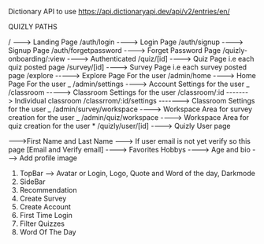 Dictionary API to use https://api.dictionaryapi.dev/api/v2/entries/en/

QUIZLY PATHS

/ ---> Landing Page
/auth/login ----> Login Page
/auth/signup ----> Signup Page
/auth/forgetpassword ----> Forget Password Page
/quizly-onboarding/:view ----> Authenticated
/quiz/[id] ----> Quiz Page i.e each quiz posted page
/survey/[id] ----> Survey Page i.e each survey posted page
/explore -----> Explore Page For the user
/admin/home ----> Home Page For the user _
/admin/settings ----> Account Settings for the user _
/classroom -----> Classroom Settings for the user
/classroom/:id -------> Individual classroom
/classrrom/:id/settings -------> Classroom Settings for the user _
/admin/survey/workspace ----> Workspace Area for survey creation for the user _
/admin/quiz/workspace ----> Workspace Area for quiz creation for the user \*
/quizly/user/[id] ----> Quizly User page

--->First Name and Last Name ---> If user email is not yet verify so this page [Email and Verify email] ----> Favorites Hobbys ----> Age and bio ---> Add profile image

<!-- Explore Pages -->

1. TopBar --> Avatar or Login, Logo, Quote and Word of the day, Darkmode
2. SideBar
3. Recommendation
4. Create Survey
5. Create Account
6. First Time Login
7. Filter Quizzes
8. Word Of The Day
